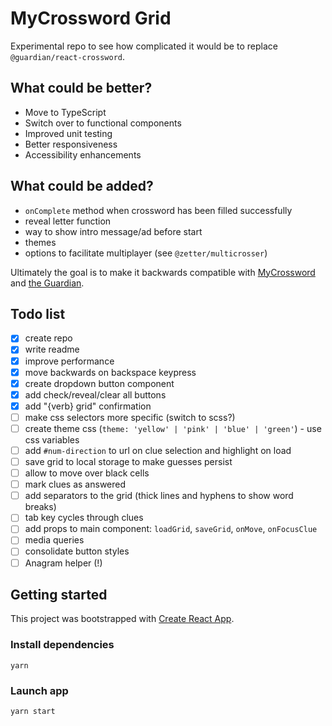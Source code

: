 # MyCrossword Grid

Experimental repo to see how complicated it would be to replace `@guardian/react-crossword`.

## What could be better?

- Move to TypeScript
- Switch over to functional components
- Improved unit testing
- Better responsiveness
- Accessibility enhancements

## What could be added?

- `onComplete` method when crossword has been filled successfully
- reveal letter function
- way to show intro message/ad before start
- themes
- options to facilitate multiplayer (see `@zetter/multicrosser`)

Ultimately the goal is to make it backwards compatible with [MyCrossword](https://www.mycrossword.co.uk/) and [the Guardian](https://www.theguardian.com/crosswords).

## Todo list

- [x] create repo
- [x] write readme
- [x] improve performance
- [x] move backwards on backspace keypress
- [x] create dropdown button component
- [x] add check/reveal/clear all buttons
- [x] add "{verb} grid" confirmation
- [ ] make css selectors more specific (switch to scss?)
- [ ] create theme css (`theme: 'yellow' | 'pink' | 'blue' | 'green'`) - use css variables
- [ ] add `#num-direction` to url on clue selection and highlight on load
- [ ] save grid to local storage to make guesses persist
- [ ] allow to move over black cells
- [ ] mark clues as answered
- [ ] add separators to the grid (thick lines and hyphens to show word breaks)
- [ ] tab key cycles through clues
- [ ] add props to main component: `loadGrid`, `saveGrid`, `onMove`, `onFocusClue`
- [ ] media queries
- [ ] consolidate button styles
- [ ] Anagram helper (!)

## Getting started

This project was bootstrapped with [Create React App](https://github.com/facebook/create-react-app).

### Install dependencies

```
yarn
```

### Launch app

```
yarn start
```
